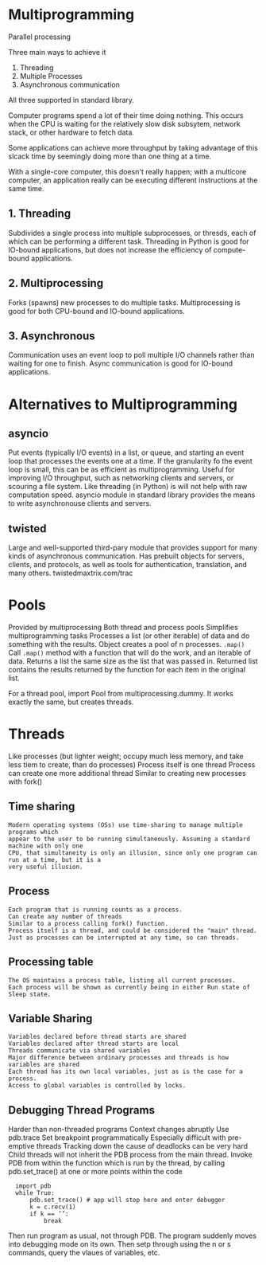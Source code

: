 # Multiprogramming

Parallel processing

Three main ways to achieve it
  1. Threading
  2. Multiple Processes
  3. Asynchronous communication

All three supported in standard library.

Computer programs spend a lot of their time doing nothing. This occurs when the CPU is
waiting for the relatively slow disk subsytem, network stack, or other hardware to fetch
data.

Some applications can achieve more throughput by taking advantage of this slcack time by
seemingly doing more than one thing at a time.

With a single-core computer, this doesn't really happen; with a multicore computer, an
application really can be executing different instructions at the same time.

## 1. Threading
  Subdivides a single process into multiple subprocesses, or thresds, each of which
  can be performing a different task. Threading in Python is good for IO-bound applications,
  but does not increase the efficiency of compute-bound applications.

## 2. Multiprocessing
  Forks (spawns) new processes to do multiple tasks. Multiprocessing is good
  for both CPU-bound and IO-bound applications.

## 3. Asynchronous
  Communication uses an event loop to poll multiple I/O channels rather than
  waiting for one to finish. Async communication is good for IO-bound applications.

# Alternatives to Multiprogramming

## asyncio
  Put events (typically I/O events) in a list, or queue, and starting an event loop that processes
  the events one at a time.
  If the granularity fo the event loop is small, this can be as efficient as multiprogramming.
  Useful for improving I/O throughput, such as networking clients and servers, or scouring a file system.
  Like threading (in Python) is will not help with raw computation speed.
  asyncio module in standard library provides the means to write asynchronouse clients and servers.

## twisted
  Large and well-supported third-pary module that provides support for many kinds of asynchronous communication.
  Has prebuilt objects for servers, clients, and protocols, as well as tools for authentication, translation, and many others.
  twistedmaxtrix.com/trac

# Pools
  Provided by multiprocessing
  Both thread and process pools
  Simplifies multiprogramming tasks
  Processes a list (or other iterable) of data and do something with the results.
  Object creates a pool of n processes.
    `.map()`
        Call `.map()` method with a function that will do the work, and an iterable of data.
        Returns a list the same size as the list that was passed in.
        Returned list contains the results returned by the function for each item in the original list.

  For a thread pool, import Pool from multiprocessing.dummy. It works exactly the same, but creates threads.

# Threads
  Like processes (but lighter weight; occupy much less memory, and take less tiem to create, than do processes)
  Process itself is one thread
  Process can create one more additional thread
  Similar to creating new processes with fork()

## Time sharing
    Modern operating systems (OSs) use time-sharing to manage multiple programs which
    appear to the user to be running simultaneously. Assuming a standard machine with only one
    CPU, that simultaneity is only an illusion, since only one program can run at a time, but it is a
    very useful illusion.

## Process
    Each program that is running counts as a process.
    Can create any number of threads
    Similar to a process calling fork() function.
    Process itself is a thread, and could be considered the "main" thread.
    Just as processes can be interrupted at any time, so can threads.

## Processing table
    The OS maintains a process table, listing all current processes.
    Each process will be shown as currently being in either Run state of Sleep state.

## Variable Sharing
    Variables declared before thread starts are shared
    Variables declared after thread starts are local
    Threads communicate via shared variables
    Major difference between ordinary processes and threads is how variables are shared
    Each thread has its own local variables, just as is the case for a process.
    Access to global variables is controlled by locks.

## Debugging Thread Programs
  Harder than non-threaded programs
  Context changes abruptly
  Use pdb.trace
  Set breakpoint programmatically
  Especially difficult with pre-emptive threads
  Tracking down the cause of deadlocks can be very hard
  Child threads will not inherit the PDB process from the main thread. Invoke PDB from within the function
  which is run by the thread, by calling pdb.set_trace() at one or more points within the code
  ```pyrhton
    import pdb
    while True:
        pdb.set_trace() # app will stop here and enter debugger
        k = c.recv(1)
        if k == ’’:
            break
  ```
  Then run program as usual, not through PDB. The program suddenly moves into debugging mode on its own.
  Then setp through using the n or s commands, query the vlaues of variables, etc.
